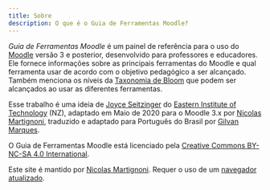 ```yaml
---
title: Sobre
description: O que é o Guia de Ferramentas Moodle?
---
```


_Guia de Ferramentas Moodle_ é um painel de referência para o uso do [Moodle][moodle] versão 3 e posterior, desenvolvido para professores e educadores. Ele fornece informações sobre as principais ferramentas do Moodle e qual ferramenta usar de acordo com o objetivo pedagógico a ser alcançado. Também menciona os níveis da [Taxonomia de Bloom][bloom] que podem ser alcançados ao usar as diferentes ferramentas.

Esse trabalho é uma ideia de [Joyce Seitzinger](https://www.joyceseitzinger.com/) do [Eastern Institute of Technology](https://www.eit.ac.nz/) (NZ), adaptado em Maio de 2020 para o Moodle 3.x por [Nicolas Martignoni][nm], traduzido e adaptado para Português do Brasil por [Gilvan Marques](https://www.linkedin.com/in/gmarques/).

O Guia de Ferramentas Moodle está licenciado pela [Creative Commons BY-NC-SA 4.0 International][cc].

Este site é mantido por [Nicolas Martignoni][nm]. Requer o uso de um [navegador atualizado][browser].

 [moodle]: https://moodle.org/
 [bloom]: https://pt.wikipedia.org/wiki/Taxonomia_dos_objetivos_educacionais
 [cc]: https://creativecommons.org/licenses/by-nc-sa/4.0/
 [browser]: https://browsehappy.com/
 [nm]: https://blog.martignoni.net/a-propos/
